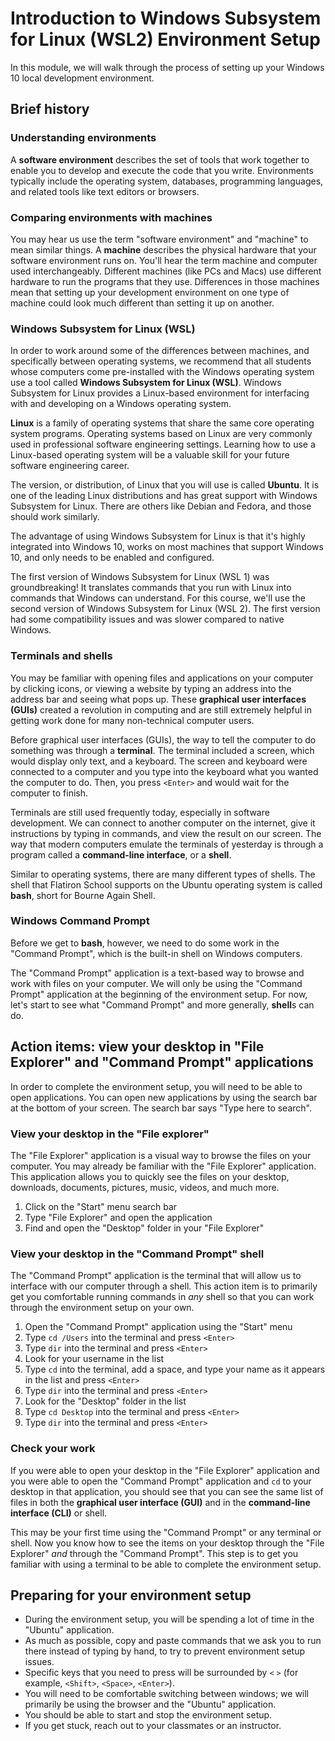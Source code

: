 # Introduction to Windows Subsystem for Linux (WSL2) Environment Setup

In this module, we will walk through the process of setting up your Windows 10
local development environment.

## Brief history

### Understanding environments

A **software environment** describes the set of tools that work together to enable you to develop and execute the code that you write. Environments typically include the operating system, databases, programming languages, and related tools like text editors or browsers.

### Comparing environments with machines

You may hear us use the term "software environment" and "machine" to mean similar things. A **machine** describes the physical hardware that your software environment runs on. You'll hear the term machine and computer used interchangeably. Different machines (like PCs and Macs) use different hardware to run the programs that they use. Differences in those machines mean that setting up your development environment on one type of machine could look much different than setting it up on another.

### Windows Subsystem for Linux (WSL)

In order to work around some of the differences between machines, and specifically between operating systems, we recommend that all students whose computers come pre-installed with the Windows operating system use a tool called **Windows Subsystem for Linux (WSL)**. Windows Subsystem for Linux provides a Linux-based environment for interfacing with and developing on a Windows operating system.

**Linux** is a family of operating systems that share the same core operating system programs. Operating systems based on Linux are very commonly used in professional software engineering settings. Learning how to use a Linux-based operating system will be a valuable skill for your future software engineering career.

The version, or distribution, of Linux that you will use is called **Ubuntu**. It is one of the leading Linux distributions and has great support with Windows Subsystem for Linux. There are others like Debian and Fedora, and those should work similarly.

The advantage of using Windows Subsystem for Linux is that it's highly integrated into Windows 10, works on most machines that support Windows 10, and only needs to be enabled and configured.

The first version of Windows Subsystem for Linux (WSL 1) was groundbreaking! It translates commands that you run with Linux into commands that Windows can understand. For this course, we'll use the second version of Windows Subsystem for Linux (WSL 2). The first version had some compatibility issues and was slower compared to native Windows.

### Terminals and shells

You may be familiar with opening files and applications on your computer by clicking icons, or viewing a website by typing an address into the address bar and seeing what pops up. These **graphical user interfaces (GUIs)** created a revolution in computing and are still extremely helpful in getting work done for many non-technical computer users.

Before graphical user interfaces (GUIs), the way to tell the computer to do something was through a **terminal**. The terminal included a screen, which would display only text, and a keyboard. The screen and keyboard were connected to a computer and you type into the keyboard what you wanted the computer to do. Then, you press `<Enter>` and would wait for the computer to finish.

Terminals are still used frequently today, especially in software development. We can connect to another computer on the internet, give it instructions by typing in commands, and view the result on our screen. The way that modern computers emulate the terminals of yesterday is through a program called a **command-line interface**, or a **shell**.

Similar to operating systems, there are many different types of shells. The shell that Flatiron School supports on the Ubuntu operating system is called **bash**, short for Bourne Again Shell.

### Windows Command Prompt

Before we get to **bash**, however, we need to do some work in the "Command Prompt", which is the built-in shell on Windows computers.

The "Command Prompt" application is a text-based way to browse and work with files on your computer. We will only be using the "Command Prompt" application at the beginning of the environment setup. For now, let's start to see what "Command Prompt" and more generally, **shell**s can do.

## Action items: view your desktop in "File Explorer" and "Command Prompt" applications

In order to complete the environment setup, you will need to be able to open applications. You can open new applications by using the search bar at the bottom of your screen. The search bar says "Type here to search".

### View your desktop in the "File explorer"

The "File Explorer" application is a visual way to browse the files on your computer. You may already be familiar with the "File Explorer" application. This application allows you to quickly see the files on your desktop, downloads, documents, pictures, music, videos, and much more.

1. Click on the "Start" menu search bar
2. Type "File Explorer" and open the application
3. Find and open the "Desktop" folder in your "File Explorer"

### View your desktop in the "Command Prompt" shell

The "Command Prompt" application is the terminal that will allow us to interface with our computer through a shell. This action item is to primarily get you comfortable running commands in _any_ shell so that you can work through the environment setup on your own.

1. Open the "Command Prompt" application using the "Start" menu
2. Type `cd /Users` into the terminal and press `<Enter>`
3. Type `dir` into the terminal and press `<Enter>`
4. Look for your username in the list
5. Type `cd` into the terminal, add a space, and type your name as it appears in the list and press `<Enter>`
6. Type `dir` into the terminal and press `<Enter>`
7. Look for the "Desktop" folder in the list
8. Type `cd Desktop` into the terminal and press `<Enter>`
9. Type `dir` into the terminal and press `<Enter>`

### Check your work

If you were able to open your desktop in the "File Explorer" application and you were able to open the "Command Prompt" application and `cd` to your desktop in that application, you should see that you can see the same list of files in both the **graphical user interface (GUI)** and in the **command-line interface (CLI)** or shell.

This may be your first time using the "Command Prompt" or any terminal or shell. Now you know how to see the items on your desktop through the "File Explorer" _and_ through the "Command Prompt". This step is to get you familiar with using a terminal to be able to complete the environment setup.

## Preparing for your environment setup

* During the environment setup, you will be spending a lot of time in the "Ubuntu" application.
* As much as possible, copy and paste commands that we ask you to run there instead of typing by hand, to try to prevent environment setup issues.
* Specific keys that you need to press will be surrounded by  `<` `>` (for example, `<Shift>`, `<Space>`, `<Enter>`).
* You will need to be comfortable switching between windows; we will primarily be using the browser and the "Ubuntu" application.
* You should be able to start and stop the environment setup.
* If you get stuck, reach out to your classmates or an instructor.

